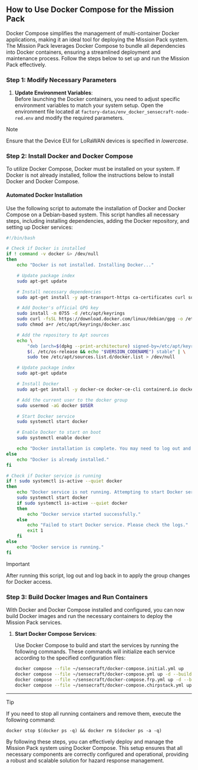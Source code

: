 ## How to Use Docker Compose for the Mission Pack

Docker Compose simplifies the management of multi-container Docker applications, making it an ideal tool for deploying the Mission Pack system. The Mission Pack leverages Docker Compose to bundle all dependencies into Docker containers, ensuring a streamlined deployment and maintenance process. Follow the steps below to set up and run the Mission Pack effectively.

### Step 1: Modify Necessary Parameters

1. **Update Environment Variables**:  
   Before launching the Docker containers, you need to adjust specific environment variables to match your system setup. Open the environment file located at `factory-datas/env_docker_sensecraft-node-red.env` and modify the required parameters.

> [!NOTE]
> Ensure that the Device EUI for LoRaWAN devices is specified in *lowercase*.

### Step 2: Install Docker and Docker Compose

To utilize Docker Compose, Docker must be installed on your system. If Docker is not already installed, follow the instructions below to install Docker and Docker Compose.

#### Automated Docker Installation

Use the following script to automate the installation of Docker and Docker Compose on a Debian-based system. This script handles all necessary steps, including installing dependencies, adding the Docker repository, and setting up Docker services:

```bash
#!/bin/bash

# Check if Docker is installed
if ! command -v docker &> /dev/null
then
    echo "Docker is not installed. Installing Docker..."

    # Update package index
    sudo apt-get update

    # Install necessary dependencies
    sudo apt-get install -y apt-transport-https ca-certificates curl software-properties-common

    # Add Docker's official GPG key
    sudo install -m 0755 -d /etc/apt/keyrings
    sudo curl -fsSL https://download.docker.com/linux/debian/gpg -o /etc/apt/keyrings/docker.asc
    sudo chmod a+r /etc/apt/keyrings/docker.asc

    # Add the repository to Apt sources
    echo \
        "deb [arch=$(dpkg --print-architecture) signed-by=/etc/apt/keyrings/docker.asc] https://download.docker.com/linux/debian \
        $(. /etc/os-release && echo "$VERSION_CODENAME") stable" | \
        sudo tee /etc/apt/sources.list.d/docker.list > /dev/null

    # Update package index
    sudo apt-get update

    # Install Docker
    sudo apt-get install -y docker-ce docker-ce-cli containerd.io docker-buildx-plugin docker-compose-plugin

    # Add the current user to the docker group
    sudo usermod -aG docker $USER

    # Start Docker service
    sudo systemctl start docker

    # Enable Docker to start on boot
    sudo systemctl enable docker

    echo "Docker installation is complete. You may need to log out and log back in for the group changes to take effect."
else
    echo "Docker is already installed."
fi

# Check if Docker service is running
if ! sudo systemctl is-active --quiet docker
then
    echo "Docker service is not running. Attempting to start Docker service..."
    sudo systemctl start docker
    if sudo systemctl is-active --quiet docker
    then
        echo "Docker service started successfully."
    else
        echo "Failed to start Docker service. Please check the logs."
        exit 1
    fi
else
    echo "Docker service is running."
fi
```
> [!IMPORTANT]  
> After running this script, log out and log back in to apply the group changes for Docker access.

### Step 3: Build Docker Images and Run Containers

With Docker and Docker Compose installed and configured, you can now build Docker images and run the necessary containers to deploy the Mission Pack services.

1. **Start Docker Compose Services**:

   Use Docker Compose to build and start the services by running the following commands. These commands will initialize each service according to the specified configuration files:

   ```sh
   docker compose --file ~/sensecraft/docker-compose.initial.yml up 
   docker compose --file ~/sensecraft/docker-compose.yml up -d --build
   docker compose --file ~/sensecraft/docker-compose.frp.yml up -d --build
   docker compose --file ~/sensecraft/docker-compose.chirpstack.yml up -d --build
   ```

---

> [!TIP] 
> If you need to stop all running containers and remove them, execute the following command:
> ```shell
> docker stop $(docker ps -q) && docker rm $(docker ps -a -q)
> ```


By following these steps, you can effectively deploy and manage the Mission Pack system using Docker Compose. This setup ensures that all necessary components are correctly configured and operational, providing a robust and scalable solution for hazard response management.